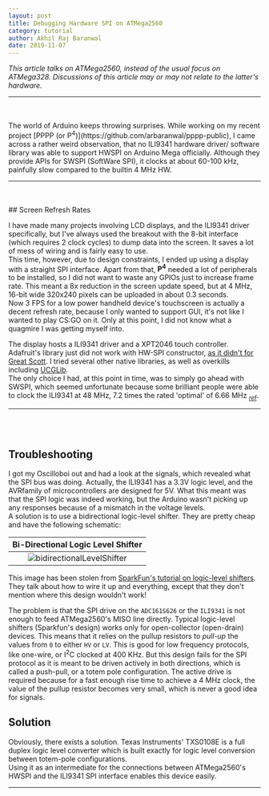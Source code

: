 ```yaml
---
layout: post
title: Debugging Hardware SPI on ATMega2560
category: tutorial
author: Akhil Raj Baranwal
date: 2019-11-07
---
```


*This article talks on ATMega2560, instead of the usual focus on ATMega328. Discussions of this article may or may not relate to the latter's hardware.*

---

<br>
<br>
The world of Arduino keeps throwing surprises.  
While working on my recent project [PPPP (or P<sup>4</sup>)](https://github.com/arbaranwal/pppp-public), I came across a rather weird observation, that no ILI9341 hardware driver/ software library was able to support HWSPI on Arduino Mega officially. Although they provide APIs for SWSPI (SoftWare SPI), it clocks at about 60-100 kHz, painfully slow compared to the builtin 4 MHz HW. <br>


---
<br>
<br>
## Screen Refresh Rates

I have made many projects involving LCD displays, and the ILI9341 driver specifically, but I've always used the breakout with the 8-bit interface (which requires 2 clock cycles) to dump data into the screen. It saves a lot of mess of wiring and is fairly easy to use.  
This time, however, due to design constraints, I ended up using a display with a straight SPI interface. Apart from that, __P<sup>4</sup>__ needed a lot of peripherals to be installed, so I did not want to waste any GPIOs just to increase frame rate. This meant a 8x reduction in the screen update speed, but at 4 MHz, 16-bit wide 320x240 pixels can be uploaded in about 0.3 seconds.  
Now 3 FPS for a low power handheld device's touchscreen is actually a decent refresh rate, because I only wanted to support GUI, it's not like I wanted to play CS:GO on it. Only at this point, I did not know what a quagmire I was getting myself into.  


The display hosts a ILI9341 driver and a XPT2046 touch controller. Adafruit's library just did not work with HW-SPI constructor, [as it didn't for Great Scott](https://youtu.be/SIo_Gv7K7Fo?t=342). I tried several other native libraries, as well as overkills including [UCGLib](https://github.com/olikraus/ucglib).  
The only choice I had, at this point in time, was to simply go ahead with SWSPI, which seemed unfortunate because some brilliant people were able to clock the ILI9341 at 48 MHz, 7.2 times the rated 'optimal' of 6.66 MHz <sub>*[ref](https://www.eevblog.com/forum/microcontrollers/ili9341-lcd-driver-max-spi-clock-speed/)*</sub>.  


---
<br>
<br>

## Troubleshooting

I got my Oscilloboi out and had a look at the signals, which revealed what the SPI bus was doing. Actually, the ILI9341 has a 3.3V logic level, and the AVRfamily of microcontrollers are designed for 5V. What this meant was that the SPI logic was indeed working, but the Arduino wasn't picking up any responses because of a mismatch in the voltage levels.  
A solution is to use a bidirectional logic-level shifter. They are pretty cheap and have the following schematic:

|Bi-Directional Logic Level Shifter|
|:---:|
|![bidirectionalLevelShifter](/folio/assets/img/tutorials/bidirectionalLevelShifter.png)|

This image has been stolen from [SparkFun's tutorial on logic-level shifters](https://learn.sparkfun.com/tutorials/bi-directional-logic-level-converter-hookup-guide/all). They talk about how to wire it up and everything, except that they don't mention where this design wouldn't work!

The problem is that the SPI drive on the `ADC161S626` or the `ILI9341` is not enough to feed ATMega2560's MISO line directly. Typical logic-level shifters (Sparkfun's design) works only for open-collector (open-drain) devices. This means that it relies on the pullup resistors to _pull-up_ the values from `0` to either `HV` or `LV`. This is good for low frequency protocols, like one-wire, or I<sup>2</sup>C clocked at 400 KHz. But this design fails for the SPI protocol as it is meant to be driven actively in both directions, which is called a push-pull, or a totem pole configuration. The active drive is required because for a fast enough rise time to achieve a 4 MHz clock, the value of the pullup resistor becomes very small, which is never a good idea for signals.


## Solution

Obviously, there exists a solution. Texas Instruments' TXS0108E is a full duplex logic level converter which is built exactly for logic level conversion between totem-pole configurations.  
Using it as an intermediate for the connections between ATMega2560's HWSPI and the ILI9341 SPI interface enables this device easily.

---
<br>
<br>
